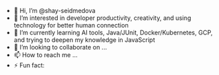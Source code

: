 - 👋 Hi, I’m @shay-seidmedova
- 👀 I’m interested in developer productivity, creativity, and using technology for better human connection
- 🌱 I’m currently learning AI tools, Java/JUnit, Docker/Kubernetes, GCP, and trying to deepen my knowledge in JavaScript
- 💞️ I’m looking to collaborate on ...
- 📫 How to reach me ...
- ⚡ Fun fact: 

<!---
shay-seidmedova/shay-seidmedova is a ✨ special ✨ repository because its `README.md` (this file) appears on your GitHub profile.
You can click the Preview link to take a look at your changes.
--->
